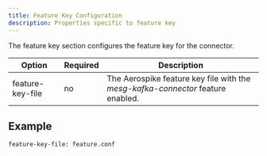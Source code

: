 ```yaml
---
title: Feature Key Configuration
description: Properties specific to feature key
---
```


The feature key section configures the feature key for the connector.

| Option           | Required | Description                                                                     |
| ---------------- | -------- | ------------------------------------------------------------------------------- |
| feature-key-file | no       | The Aerospike feature key file with the _mesg-kafka-connector_ feature enabled. |

## Example

```
feature-key-file: feature.conf
```
